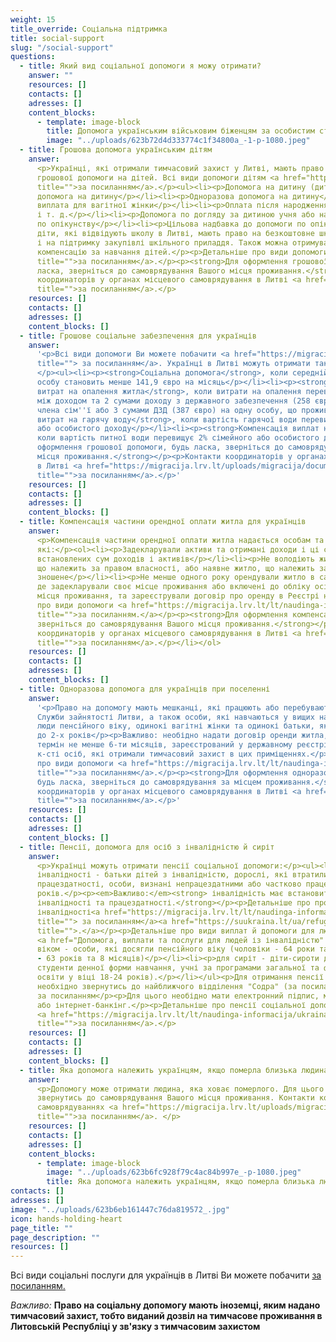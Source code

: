 ```yaml
---
weight: 15
title_override: Соціальна підтримка
title: social-support
slug: "/social-support"
questions:
  - title: Який вид соціальної допомоги я можу отримати?
    answer: ""
    resources: []
    contacts: []
    adresses: []
    content_blocks:
      - template: image-block
        title: Допомога українським військовим біженцям за особистим статусом
        image: "../uploads/623b72d4d333774c1f34800a_-1-p-1080.jpeg"
  - title: Грошова допомога українським дітям
    answer:
      <p>Українці, які отримали тимчасовий захист у Литві, мають право на отримання
      грошової допомоги на дітей. Всі види допомоги дітям <a href="https://migracija.lrv.lt/lt/naudinga-informacija/ukraina-ukrayina-ukraina-ukraine/informatsiia-dlia-gromadian-ukrayini/sotsialna-pidtrimka#:~:text=%D0%A9%D0%BE%20%D0%BD%D0%B0%D0%BB%D0%B5%D0%B6%D0%B8%D1%82%D1%8C%20%D1%83%D0%BA%D1%80%D0%B0%D1%97%D0%BD%D1%81%D1%8C%D0%BA%D0%B8%D0%BC%20%D0%B4%D1%96%D1%82%D1%8F%D0%BC%3F"
      title="">за посиланням</a>.</p><ul><li><p>Допомога на дитину (дитячі гроші)</p></li><li><p>Додаткова
      допомога на дитину</p></li><li><p>Одноразова допомога на дитину</p></li><li><p>Одноразова
      виплата для вагітної жінки</p></li><li><p>Оплата після народження близнюків, трійнят
      і т. д.</p></li><li><p>Допомога по догляду за дитиною учня або навчальної особи</p></li><li><p>Допомога
      по опікунству</p></li><li><p>Цільова надбавка до допомоги по опікунству (догляду)</p></li></ul><p>Українські
      діти, які відвідують школу в Литві, мають право на безкоштовне шкільне харчування
      і на підтримку закупівлі шкільного приладдя. Також можна отримувати щомісячну
      компенсацію за навчання дітей.</p><p>Детальніше про види допомоги <a href="https://migracija.lrv.lt/lt/naudinga-informacija/ukraina-ukrayina-ukraina-ukraine/informatsiia-dlia-gromadian-ukrayini/sotsialna-pidtrimka#:~:text=%D0%A9%D0%BE%20%D0%BD%D0%B0%D0%BB%D0%B5%D0%B6%D0%B8%D1%82%D1%8C%20%D1%83%D0%BA%D1%80%D0%B0%D1%97%D0%BD%D1%81%D1%8C%D0%BA%D0%B8%D0%BC%20%D0%B4%D1%96%D1%82%D1%8F%D0%BC%3F"
      title="">за посиланням</a>.</p><p><strong>Для оформлення грошової допомоги, будь
      ласка, зверніться до самоврядування Вашого місця проживання.</strong></p><p>Контакти
      координаторів у органах місцевого самоврядування в Литві <a href="https://migracija.lrv.lt/uploads/migracija/documents/files/%D0%9A%D0%BE%D0%BD%D1%82%D0%B0%D0%BA%D1%82%D0%B8%20%D0%BA%D0%BE%D0%BE%D1%80%D0%B4%D0%B8%D0%BD%D0%B0%D1%82%D0%BE%D1%80%D1%96%D0%B2%20%D1%83%20%D1%81%D0%B0%D0%BC%D0%BE%D0%B2%D1%80%D1%8F%D0%B4%D1%83%D0%B2%D0%B0%D0%BD%D0%BD%D1%8F%D1%85%20(pat).pdf"
      title="">за посиланням</a>.</p>
    resources: []
    contacts: []
    adresses: []
    content_blocks: []
  - title: Грошове соціальне забезпечення для українців
    answer:
      '<p>Всі види допомоги Ви можете побачити <a href="https://migracija.lrv.lt/lt/naudinga-informacija/ukraina-ukrayina-ukraina-ukraine/informatsiia-dlia-gromadian-ukrayini/sotsialna-pidtrimka#:~:text=%D0%93%D1%80%D0%BE%D1%88%D0%BE%D0%B2%D0%B5%20%D1%81%D0%BE%D1%86%D1%96%D0%B0%D0%BB%D1%8C%D0%BD%D0%B5%20%D0%B7%D0%B0%D0%B1%D0%B5%D0%B7%D0%BF%D0%B5%D1%87%D0%B5%D0%BD%D0%BD%D1%8F%20%D0%B4%D0%BB%D1%8F%20%D1%83%D0%BA%D1%80%D0%B0%D1%97%D0%BD%D1%86%D1%96%D0%B2"
      title=""> за посиланням</a>. Українці в Литві можуть отримати таки види допомоги:
      </p><ul><li><p><strong>Соціальна допомога</strong>, коли середній дохід на одну
      особу становить менше 141,9 євро на місяць</p></li><li><p><strong>Компенсація
      витрат на опалення житла</strong>, коли витрати на опалення перевищують 10% різниці
      між доходом та 2 сумами доходу з державного забезпечення (258 євро) на кожного
      члена сім''ї або 3 сумами ДЗД (387 євро) на одну особу, що проживує</p></li><li><p><strong>Компенсація
      витрат на гарячу воду</strong>, коли вартість гарячої води перевищує 5% сімейного
      або особистого доходу</p></li><li><p><strong>Компенсація виплат на питну воду</strong>,
      коли вартість питної води перевищує 2% сімейного або особистого доходу.</p></li></ul><p><strong>Для
      оформлення грошової допомоги, будь ласка, зверніться до самоврядування Вашого
      місця проживання.</strong></p><p>Контакти координаторів у органах місцевого самоврядування
      в Литві <a href="https://migracija.lrv.lt/uploads/migracija/documents/files/%D0%9A%D0%BE%D0%BD%D1%82%D0%B0%D0%BA%D1%82%D0%B8%20%D0%BA%D0%BE%D0%BE%D1%80%D0%B4%D0%B8%D0%BD%D0%B0%D1%82%D0%BE%D1%80%D1%96%D0%B2%20%D1%83%20%D1%81%D0%B0%D0%BC%D0%BE%D0%B2%D1%80%D1%8F%D0%B4%D1%83%D0%B2%D0%B0%D0%BD%D0%BD%D1%8F%D1%85%20(pat).pdf"
      title="">за посиланням</a>.</p>'
    resources: []
    contacts: []
    adresses: []
    content_blocks: []
  - title: Компенсація частини орендної оплати житла для українців
    answer:
      <p>Компенсація частини орендної оплати житла надається особам та сім'ям,
      які:</p><ol><li><p>Задекларували активи та отримані доходи і ці суми не перевищують
      встановлених сум доходів і активів</p></li><li><p>Не володіють житлом у Литві,
      що належить за правом власності, або наявне житло, що належить за правом власності,
      зношене</p></li><li><p>Не менше одного року орендували житло в самовряуванні,
      де задекларували своє місце проживання або включені до обліку осіб, які не мають
      місця проживання, та зареєстрували договір про оренду в Реєстрі нерухомого майна</p><p>Детальніше
      про види допомоги <a href="https://migracija.lrv.lt/lt/naudinga-informacija/ukraina-ukrayina-ukraina-ukraine/informatsiia-dlia-gromadian-ukrayini/sotsialna-pidtrimka#:~:text=%D0%9A%D0%BE%D0%BC%D0%BF%D0%B5%D0%BD%D1%81%D0%B0%D1%86%D1%96%D1%8F%20%D1%87%D0%B0%D1%81%D1%82%D0%B8%D0%BD%D0%B8%20%D0%BE%D1%80%D0%B5%D0%BD%D0%B4%D0%BD%D0%BE%D1%97%20%D0%BE%D0%BF%D0%BB%D0%B0%D1%82%D0%B8%20%D0%B6%D0%B8%D1%82%D0%BB%D0%B0%20%D0%B4%D0%BB%D1%8F%20%D1%83%D0%BA%D1%80%D0%B0%D1%97%D0%BD%D1%86%D1%96%D0%B2"
      title="">за посиланням.</a></p><p><strong>Для оформлення компенсації, будь ласка,
      зверніться до самоврядування Вашого місця проживання.</strong></p><p>Контакти
      координаторів у органах місцевого самоврядування в Литві <a href="https://migracija.lrv.lt/uploads/migracija/documents/files/%D0%9A%D0%BE%D0%BD%D1%82%D0%B0%D0%BA%D1%82%D0%B8%20%D0%BA%D0%BE%D0%BE%D1%80%D0%B4%D0%B8%D0%BD%D0%B0%D1%82%D0%BE%D1%80%D1%96%D0%B2%20%D1%83%20%D1%81%D0%B0%D0%BC%D0%BE%D0%B2%D1%80%D1%8F%D0%B4%D1%83%D0%B2%D0%B0%D0%BD%D0%BD%D1%8F%D1%85%20(pat).pdf"
      title="">за посиланням</a>.</p></li></ol>
    resources: []
    contacts: []
    adresses: []
    content_blocks: []
  - title: Одноразова допомога для українців при поселенні
    answer:
      '<p>Право на допомогу мають мешканці, які працюють або перебувають на обліку
      Служби зайнятості Литви, а також особи, які навчаються у вищих навчальних закладах,
      люди пенсійного віку, одинокі вагітні жінки та одинокі батьки, які виховують дітей
      до 2-х років</p><p>Важливо: необідно надати договір оренди житла, укладений на
      термін не менше 6-ти місяців, зареєстрований у державному реєстрі, із зазначенням
      к-сті осіб, які отримали тимчасовий захист в цих приміщеннях.</p><p>Детальніше
      про види допомоги <a href="https://migracija.lrv.lt/lt/naudinga-informacija/ukraina-ukrayina-ukraina-ukraine/informatsiia-dlia-gromadian-ukrayini/sotsialna-pidtrimka#:~:text=%D0%9E%D0%B4%D0%BD%D0%BE%D1%80%D0%B0%D0%B7%D0%BE%D0%B2%D0%B0%20%D0%B4%D0%BE%D0%BF%D0%BE%D0%BC%D0%BE%D0%B3%D0%B0%20%D0%B4%D0%BB%D1%8F%20%D1%83%D0%BA%D1%80%D0%B0%D1%97%D0%BD%D1%86%D1%96%D0%B2%20%D0%BF%D1%80%D0%B8%20%D0%BF%D0%BE%D1%81%D0%B5%D0%BB%D0%B5%D0%BD%D0%BD%D1%96"
      title="">за посиланням</a>.</p><p><strong>Для оформлення одноразової допомоги,
      будь ласка, зверніться до самоврядування за місцем проживання.</strong></p><p>Контакти
      координаторів у органах місцевого самоврядування в Литві <a href="https://migracija.lrv.lt/uploads/migracija/documents/files/%D0%9A%D0%BE%D0%BD%D1%82%D0%B0%D0%BA%D1%82%D0%B8%20%D0%BA%D0%BE%D0%BE%D1%80%D0%B4%D0%B8%D0%BD%D0%B0%D1%82%D0%BE%D1%80%D1%96%D0%B2%20%D1%83%20%D1%81%D0%B0%D0%BC%D0%BE%D0%B2%D1%80%D1%8F%D0%B4%D1%83%D0%B2%D0%B0%D0%BD%D0%BD%D1%8F%D1%85%20(pat).pdf"
      title="">за посиланням</a>.</p>'
    resources: []
    contacts: []
    adresses: []
    content_blocks: []
  - title: Пенсії, допомога для осіб з інвалідністю й сиріт
    answer:
      <p>Українці можуть отримати пенсії соціальної допомоги:</p><ul><li><p>по
      інвалідності - батьки дітей з інвалідністю, дорослі, які втратили 60% і більше
      працездатності, особи, визнані непрацездатними або частково працездатними до 24
      років.</p><p><em>Важливо:</em><strong> інвалідність має встановити Служба з встановлення
      інвалідності та працездатності.</strong></p><p>Детальніше про процедуру встановлення
      інвалідності<a href="https://migracija.lrv.lt/lt/naudinga-informacija/ukraina-ukrayina-ukraina-ukraine/informatsiia-dlia-gromadian-ukrayini/sotsialna-pidtrimka#:~:text=%D0%92%D1%81%D1%82%D0%B0%D0%BD%D0%BE%D0%B2%D0%BB%D0%B5%D0%BD%D0%BD%D1%8F%20%D1%96%D0%BD%D0%B2%D0%B0%D0%BB%D1%96%D0%B4%D0%BD%D0%BE%D1%81%D1%82%D1%96.%20%D0%A9%D0%BE%20%D0%B2%D0%B0%D0%B6%D0%BB%D0%B8%D0%B2%D0%BE%20%D0%B7%D0%BD%D0%B0%D1%82%D0%B8%20%D1%83%D0%BA%D1%80%D0%B0%D1%97%D0%BD%D1%86%D1%8F%D0%BC%3F"
      title=""> за посиланням</a><a href="https://suukraina.lt/ua/refugee-guide/social-support/#tab-6"
      title="">.</a></p><p>Детальніше про види виплат й допомоги для людей з інвалідністю
      <a href="Допомога, виплати та послуги для людей із інвалідністю" title="">за посиланням</a></p></li><li><p>за
      віком - особи, які досягли пенсійного віку (чоловіки - 64 роки та 4 місяці, жінки
      - 63 років та 8 місяців)</p></li><li><p>для сиріт - діти-сироти до 18 років (або
      студенти денної форми навчання, учні за програмами загальної та формальної професійної
      освіти у віці 18-24 років).</p></li></ul><p>Для отримання пенсії соціальної допомоги
      необхідно звернутись до найближчого відділення "Содра" (за посиланням) або онлайн
      за посиланням</p><p>Для цього необідно мати електронний підпис, мобільний підпис
      або інтернет-банкінг.</p><p>Детальніше про пенсії соціальної допомоги для українців
      <a href="https://migracija.lrv.lt/lt/naudinga-informacija/ukraina-ukrayina-ukraina-ukraine/informatsiia-dlia-gromadian-ukrayini/sotsialna-pidtrimka#:~:text=%D0%9F%D0%B5%D0%BD%D1%81%D1%96%D1%97%20%D1%81%D0%BE%D1%86%D1%96%D0%B0%D0%BB%D1%8C%D0%BD%D0%BE%D1%97%20%D0%B4%D0%BE%D0%BF%D0%BE%D0%BC%D0%BE%D0%B3%D0%B8%20%D0%B4%D0%BB%D1%8F%20%D1%83%D0%BA%D1%80%D0%B0%D1%97%D0%BD%D1%86%D1%96%D0%B2"
      title="">за посиланням</a>.</p>
    resources: []
    contacts: []
    adresses: []
    content_blocks: []
  - title: Яка допомога належить українцям, якщо померла близька людина?
    answer:
      <p>Допомогу може отримати людина, яка ховає померлого. Для цього необхідно
      звернутись до самоврядування Вашого місця проживання. Контакти координаторів у
      самоврядуваннях <a href="https://migracija.lrv.lt/uploads/migracija/documents/files/%D0%9A%D0%BE%D0%BD%D1%82%D0%B0%D0%BA%D1%82%D0%B8%20%D0%BA%D0%BE%D0%BE%D1%80%D0%B4%D0%B8%D0%BD%D0%B0%D1%82%D0%BE%D1%80%D1%96%D0%B2%20%D1%83%20%D1%81%D0%B0%D0%BC%D0%BE%D0%B2%D1%80%D1%8F%D0%B4%D1%83%D0%B2%D0%B0%D0%BD%D0%BD%D1%8F%D1%85%20(pat).pdf"
      title="">за посиланням</a>. </p>
    resources: []
    contacts: []
    adresses: []
    content_blocks:
      - template: image-block
        image: "../uploads/623b6fc928f79c4ac84b997e_-p-1080.jpeg"
        title: Яка допомога належить українцям, якщо померла близька людина?
contacts: []
adresses: []
image: "../uploads/623b6eb161447c76da819572_.jpg"
icon: hands-holding-heart
page_title: ""
page_description: ""
resources: []
---
```


Всі види соціальні послуги для українців в Литві Ви можете побачити [за посиланням.](https://migracija.lrv.lt/lt/naudinga-informacija/ukraina-ukrayina-ukraina-ukraine/informatsiia-dlia-gromadian-ukrayini/sotsialna-pidtrimka#:~:text=I%C5%A1skleisti-,%D0%A1%D0%BE%D1%86%D1%96%D0%B0%D0%BB%D1%8C%D0%BD%D1%96%20%D0%BF%D0%BE%D1%81%D0%BB%D1%83%D0%B3%D0%B8,-I%C5%A1skleisti)

_Важливо:_ **Право на соціальну допомогу мають іноземці, яким надано тимчасовий захист, тобто виданий дозвіл на тимчасове проживання в Литовській Республіці у зв'язку з тимчасовим захистом**
